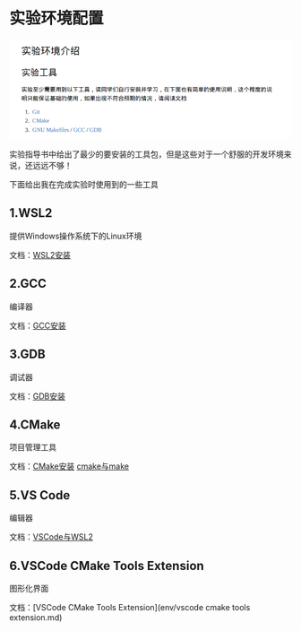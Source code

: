 # 实验环境配置

![image-20250408125628917](./assets/image-20250408125628917.png)

实验指导书中给出了最少的要安装的工具包，但是这些对于一个舒服的开发环境来说，还远远不够！

下面给出我在完成实验时使用到的一些工具

## 1.WSL2

提供Windows操作系统下的Linux环境

文档：[WSL2安装](env/wsl2.md)

## 2.GCC

编译器

文档：[GCC安装](env/gcc.md)

## 3.GDB

调试器

文档：[GDB安装](env/gdb.md)

## 4.CMake

项目管理工具

文档：[CMake安装](env/cmake.md)	[cmake与make](env/cmake与make.md)

## 5.VS Code

编辑器

文档：[VSCode与WSL2](env/vscode.md)

## 6.VSCode CMake Tools Extension

图形化界面

文档：[VSCode CMake Tools Extension](env/vscode cmake tools extension.md)